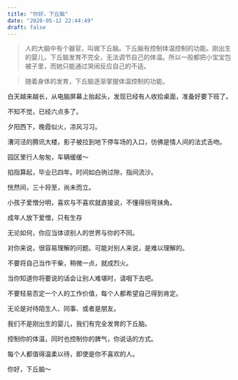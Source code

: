 ```yaml
---
title: "你好，下丘脑"
date: "2020-05-12 22:44:49"
draft: false
---
```

> 人的大脑中有个器官，叫做下丘脑。下丘脑有控制体温控制的功能。刚出生的婴儿，下丘脑发育不完全，无法调节自己的体温。所以一般都把小宝宝包被子里，而她只能通过哭闹反应自己的不适。

> 随着身体的发育，下丘脑逐渐掌握体温控制的功能。


白天越来越长，从电脑屏幕上抬起头，发现已经有人收拾桌面，准备好要下班了。

不知不觉，已经六点多了。

夕阳西下，晚霞似火，凉风习习。

漕河泾的腾讯大楼，影子被拉到地下停车场的入口，彷佛是情人间的法式舌吻。

园区里行人匆匆，车辆缓缓～

掐指算起，毕业已四年。时间如白驹过隙，指间流沙。

恍然间，三十将至，尚未而立。

小孩子爱憎分明，喜欢与不喜欢就直接说，不懂得拐弯抹角。

成年人放下爱憎，只有生存

无论如何，你应当体谅别人的世界与你的不同。

对你来说，很容易理解的问题。可能对别人来说，是难以理解的。

不要将自己当作干柴，稍微一点，就成烈火。

当你知道你将要说的话会让别人难堪时，请咽下去吧。

不要轻易否定一个人的工作价值，每个人都希望自己得到肯定。

无论是对待陌生人、同事、或者是朋友。

我们不是刚出生的婴儿，我们有完全发育的下丘脑。

控制你的体温，同时也控制你的脾气，你说话的方式。

每个人都值得温柔以待，即使是你不喜欢的人。

你好，下丘脑～











